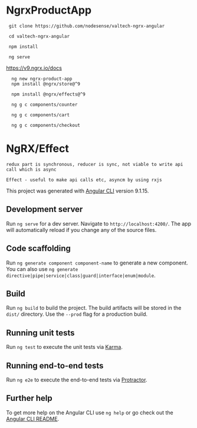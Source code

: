 # NgrxProductApp

```
 git clone https://github.com/nodesense/valtech-ngrx-angular

 cd valtech-ngrx-angular

 npm install 

 ng serve

```

https://v9.ngrx.io/docs

```
  ng new ngrx-product-app
  npm install @ngrx/store@^9

  npm install @ngrx/effects@^9

  ng g c components/counter

  ng g c components/cart
  
  ng g c components/checkout
```

NgRX/Effect
==============

    redux part is synchronous, reducer is sync, not viable to write api call which is async

    Effect - useful to make api calls etc, asyncm by using rxjs

This project was generated with [Angular CLI](https://github.com/angular/angular-cli) version 9.1.15.

## Development server

Run `ng serve` for a dev server. Navigate to `http://localhost:4200/`. The app will automatically reload if you change any of the source files.

## Code scaffolding

Run `ng generate component component-name` to generate a new component. You can also use `ng generate directive|pipe|service|class|guard|interface|enum|module`.

## Build

Run `ng build` to build the project. The build artifacts will be stored in the `dist/` directory. Use the `--prod` flag for a production build.

## Running unit tests

Run `ng test` to execute the unit tests via [Karma](https://karma-runner.github.io).

## Running end-to-end tests

Run `ng e2e` to execute the end-to-end tests via [Protractor](http://www.protractortest.org/).

## Further help

To get more help on the Angular CLI use `ng help` or go check out the [Angular CLI README](https://github.com/angular/angular-cli/blob/master/README.md).
